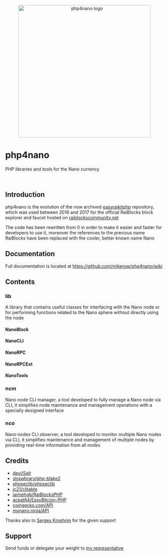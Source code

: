 <p align="center">
	<img width="420" alt="php4nano logo" src="https://raw.githubusercontent.com/mikerow/php4nano/master/media/logo.png">
</p>

# php4nano

PHP libraries and tools for the Nano currency

<br/>

## Introduction

php4nano is the evolution of the now archived [easyraikitphp](https://github.com/mikerow/easyraikitphp) repository, which was used between 2016 and 2017 for the official RaiBlocks block explorer and faucet hosted on [raiblockscommunity.net](https://raiblockscommunity.net)

The code has been rewritten from 0 in order to make it easier and faster for developers to use it, moreover the references to the previous name RaiBlocks have been replaced with the cooler, better known name Nano

## Documentation

Full documentation is located at https://github.com/mikerow/php4nano/wiki

## Contents

### lib

A library that contains useful classes for interfacing with the Nano node or for performing functions related to the Nano sphere without directly using the node

#### NanoBlock
#### NanoCLI
#### NanoRPC
#### NanoRPCExt
#### NanoTools

### ncm

Nano node CLI manager, a tool developed to fully manage a Nano node via CLI, it simplifies node maintenance and management operations with a specially designed interface

### nco

Nano nodes CLI observer, a tool developed to monitor multiple Nano nodes via CLI, it simplifies maintenance and management of multiple nodes by providing real-time information from all nodes

## Credits

- [devi/Salt](https://github.com/devi/Salt)
- [strawbrary/php-blake2](https://github.com/strawbrary/php-blake2)
- [phpseclib/phpseclib](https://github.com/phpseclib/phpseclib)
- [jc21/clitable](https://github.com/jc21/clitable)
- [jaimehgb/RaiBlocksPHP](https://github.com/jaimehgb/RaiBlocksPHP)
- [aceat64/EasyBitcoin-PHP](https://github.com/aceat64/EasyBitcoin-PHP)
- [coingecko.com/API](https://www.coingecko.com/en/api)
- [mynano.ninja/API](https://mynano.ninja/api)


Thanks also to [Sergey Kroshnin](https://github.com/SergiySW) for the given support

## Support

Send funds or delegate your weight to [my representative](https://mynano.ninja/account/mikerow)